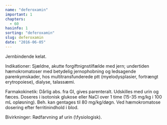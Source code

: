 ```yaml
---
name: "deferoxamin"
important: 1
chapters:
  - 60
hasinfo: 1
sorting: "deferoxamin"
slug: deferoxamin
date: "2016-06-05"
---
```


Jernbindende kelat.

Indikationer: Sjældne, akutte forgiftnignstilfælde med jern; undertiden
hæmokromatoser med betydelig jernophobning og ledsagende parenkymskader, hos
multitransfunderede ptt (myelodysplasier, fortrængt erytropoiese), dialyse,
talassæmi.

Farmakokinetik: Dårlig abs. fra GI, gives parenteralt. Udskilles med urin og
fæces. Doseres i isotonisk glukose eller NaCl over 1 time (15-35 mg/kg i 100 mL
opløsning). Beh. kan gentages til 80 mg/kg/døgn. Ved hæmokromatose dosering
efter ferritinindhold i blod.

Bivirkninger: Rødfarvning af urin (\fysiologisk\).

